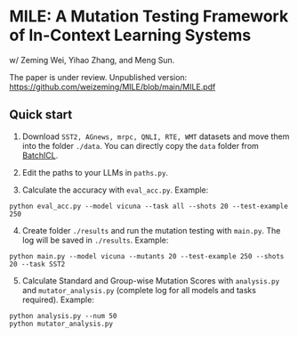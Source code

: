 # MILE: A Mutation Testing Framework of In-Context Learning Systems
w/ Zeming Wei, Yihao Zhang, and Meng Sun.

The paper is under review. Unpublished version: https://github.com/weizeming/MILE/blob/main/MILE.pdf

## Quick start
1. Download `SST2, AGnews, mrpc, QNLI, RTE, WMT` datasets and move them into the folder `./data`. You can directly copy the `data` folder from [BatchICL](https://github.com/Cardinalere/Batch-ICL).

2. Edit the paths to your LLMs in `paths.py`.

3. Calculate the accuracy with `eval_acc.py`. Example:
```
python eval_acc.py --model vicuna --task all --shots 20 --test-example 250
```

4. Create folder `./results` and run the mutation testing with `main.py`. The log will be saved in `./results`. Example:
```
python main.py --model vicuna --mutants 20 --test-example 250 --shots 20 --task SST2
```

5. Calculate Standard and Group-wise Mutation Scores with `analysis.py` and `mutator_analysis.py` (complete log for all models and tasks required). Example:
```
python analysis.py --num 50
python mutator_analysis.py
```
